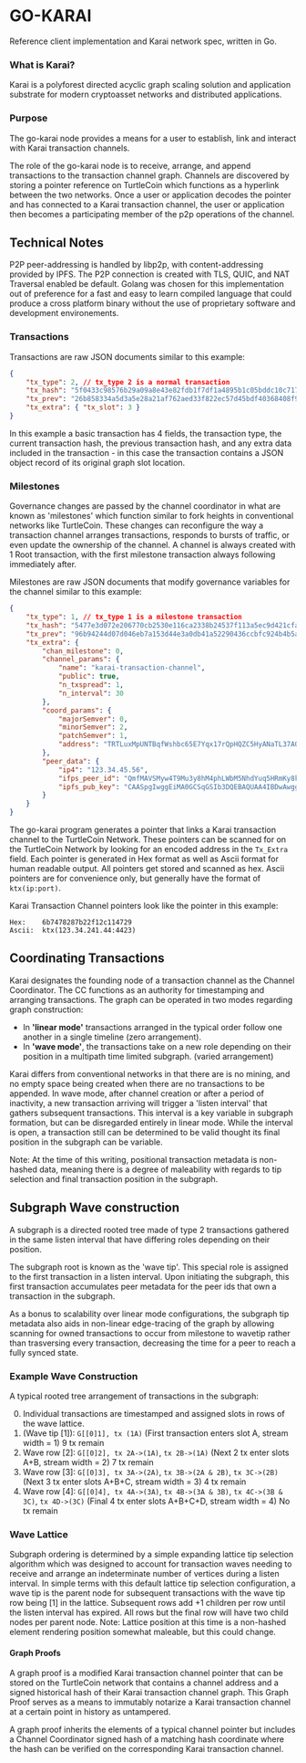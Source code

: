 # GO-KARAI

Reference client implementation and Karai network spec, written in Go.

### What is Karai?

Karai is a polyforest directed acyclic graph scaling solution and application substrate for modern cryptoasset networks and distributed applications.

### Purpose

The go-karai node provides a means for a user to establish, link and interact with Karai transaction channels.

The role of the go-karai node is to receive, arrange, and append transactions to the transaction channel graph. Channels are discovered by storing a pointer reference on TurtleCoin which functions as a hyperlink between the two networks. Once a user or application decodes the pointer and has connected to a Karai transaction channel, the user or application then becomes a participating member of the p2p operations of the channel.

## Technical Notes

P2P peer-addressing is handled by libp2p, with content-addressing provided by IPFS. The P2P connection is created with TLS, QUIC, and NAT Traversal enabled be default. Golang was chosen for this implementation out of preference for a fast and easy to learn compiled language that could produce a cross platform binary without the use of proprietary software and development environements.

### Transactions

Transactions are raw JSON documents similar to this example:

```json
{
    "tx_type": 2, // tx_type 2 is a normal transaction
    "tx_hash": "5f0433c98576b29a09a8e43e82fdb1f7df1a4895b1c05bddc10c717630c38ba6",
    "tx_prev": "26b858334a5d3a5e28a21af762aed33f822ec57d45bdf40368408f9a0bbad08c",
    "tx_extra": { "tx_slot": 3 }
}
```

In this example a basic transaction has 4 fields, the transaction type, the current transaction hash, the previous transaction hash, and any extra data included in the transaction - in this case the transaction contains a JSON object record of its original graph slot location.

### Milestones

Governance changes are passed by the channel coordinator in what are known as 'milestones' which function similar to fork heights in conventional networks like TurtleCoin. These changes can reconfigure the way a transaction channel arranges transactions, responds to bursts of traffic, or even update the ownership of the channel. A channel is always created with 1 Root transaction, with the first milestone transaction always following immediately after.

Milestones are raw JSON documents that modify governance variables for the channel similar to this example:

```json
{
    "tx_type": 1, // tx_type 1 is a milestone transaction
    "tx_hash": "5477e3d072e206770cb2530e116ca2338b24537f113a5ec9d421cfa32a596ab3",
    "tx_prev": "96b94244d07d046eb7a153d44e3a0db41a52290436ccbfc924b4b5ae206ddb84",
    "tx_extra": {
        "chan_milestone": 0,
        "channel_params": {
            "name": "karai-transaction-channel",
            "public": true,
            "n_txspread": 1,
            "n_interval": 30
        },
        "coord_params": {
            "majorSemver": 0,
            "minorSemver": 2,
            "patchSemver": 1,
            "address": "TRTLuxMpUNTBqfWshbc65E7Yqx17rQpHQZC5HyANaTL37AQm2fRsNDXG37jxPhXXa5NMJVLFJpQa9iQn9Se87VNuWwPHWScoZLY"
        },
        "peer_data": {
            "ip4": "123.34.45.56",
            "ifps_peer_id": "QmfMAVSMyw4T9Mu3y8hM4phLWbM5NhdYuq5HRmKy8kX3SD",
            "ipfs_pub_key": "CAASpgIwggEiMA0GCSqGSIb3DQEBAQUAA4IBDwAwggEKAoIBAQDI3gvSHQ/V3o7wWLp+KLw8w4k74JGF7+lxPAK0Z6SAp2CELvr+FJfflcIAnOna5NekFj3oZhgI3sTAMRixn802S+OUmBuFrtdxd8SX1PjwCmdzm+xTWU8IdrZbxzeHY/n4i34ZyOEybdWEvR4oExplxTk9mnZmKvZvIH3lCQIbfkhoJFTB4D4R5KG5YcEQ6/2hLvzdoMyUcVZRf7dRxWUyoXRdE5810tsCBECrRzLX9nWERP/ki4elvJlDQYU5bHUazZy4tbl9kEbP28gjm9XGYKxjAWyXG+uMZoohCujSNN3SQzo/5zE4VWzi4LC01ourl8xR9pd5HhzH1oKcYBoZAgMBAAE="
        }
    }
}
```

The go-karai program generates a pointer that links a Karai transaction channel to the TurtleCoin Network. These pointers can be scanned for on the TurtleCoin Network by looking for an encoded address in the `Tx_Extra` field. Each pointer is generated in Hex format as well as Ascii format for human readable output. All pointers get stored and scanned as hex. Ascii pointers are for convenience only, but generally have the format of `ktx(ip:port)`.

Karai Transaction Channel pointers look like the pointer in this example:

```
Hex:    6b7478287b22f12c114729
Ascii:  ktx(123.34.241.44:4423)
```

## Coordinating Transactions

Karai designates the founding node of a transaction channel as the Channel Coordinator. The CC functions as an authority for timestamping and arranging transactions. The graph can be operated in two modes regarding graph construction:

-   In **'linear mode'** transactions arranged in the typical order follow one another in a single timeline (zero arrangement).
-   In **'wave mode'**, the transactions take on a new role depending on their position in a multipath time limited subgraph. (varied arrangement)

Karai differs from conventional networks in that there are is no mining, and no empty space being created when there are no transactions to be appended. In wave mode, after channel creation or after a period of inactivity, a new transaction arriving will trigger a 'listen interval' that gathers subsequent transactions. This interval is a key variable in subgraph formation, but can be disregarded entirely in linear mode. While the interval is open, a transaction still can be determined to be valid thought its final position in the subgraph can be variable.

Note: At the time of this writing, positional transaction metadata is non-hashed data, meaning there is a degree of maleability with regards to tip selection and final transaction position in the subgraph.

## Subgraph Wave construction

A subgraph is a directed rooted tree made of type 2 transactions gathered in the same listen interval that have differing roles depending on their position.

The subgraph root is known as the 'wave tip'. This special role is assigned to the first transaction in a listen interval. Upon initiating the subgraph, this first transaction accumulates peer metadata for the peer ids that own a transaction in the subgraph.

As a bonus to scalability over linear mode configurations, the subgraph tip metadata also aids in non-linear edge-tracing of the graph by allowing scanning for owned transactions to occur from milestone to wavetip rather than trasversing every transaction, decreasing the time for a peer to reach a fully synced state.

### Example Wave Construction

A typical rooted tree arrangement of transactions in the subgraph:

0. Individual transactions are timestamped and assigned slots in rows of the wave lattice.
1. (Wave tip [1]): `G[[0]1], tx (1A)` (First transaction enters slot A, stream width = 1) 9 tx remain
1. Wave row [2]: `G[[0]2], tx 2A->(1A)`, `tx 2B->(1A)` (Next 2 tx enter slots A+B, stream width = 2) 7 tx remain
1. Wave row [3]: `G[[0]3], tx 3A->(2A)`, `tx 3B->(2A & 2B)`, `tx 3C->(2B)` (Next 3 tx enter slots A+B+C, stream width = 3) 4 tx remain
1. Wave row [4]: `G[[0]4], tx 4A->(3A)`, `tx 4B->(3A & 3B)`, `tx 4C->(3B & 3C)`, `tx 4D->(3C)` (Final 4 tx enter slots A+B+C+D, stream width = 4) No tx remain

### Wave Lattice

Subgraph ordering is determined by a simple expanding lattice tip selection algorithm which was designed to account for transaction waves needing to receive and arrange an indeterminate number of vertices during a listen interval. In simple terms with this default lattice tip selection configuration, a wave tip is the parent node for subsequent transactions with the wave tip row being [1] in the lattice. Subsequent rows add +1 children per row until the listen interval has expired. All rows but the final row will have two child nodes per parent node.
Note: Lattice position at this time is a non-hashed element rendering position somewhat maleable, but this could change.

#### Graph Proofs

A graph proof is a modified Karai transaction channel pointer that can be stored on the TurtleCoin network that contains a channel address and a signed historical hash of their Karai transaction channel graph. This Graph Proof serves as a means to immutably notarize a Karai transaction channel at a certain point in history as untampered.

A graph proof inherits the elements of a typical channel pointer but includes a Channel Coordinator signed hash of a matching hash coordinate where the hash can be verified on the corresponding Karai transaction channel.
